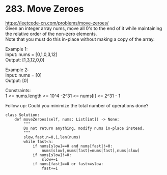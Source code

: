 # 283. Move Zeroes
https://leetcode-cn.com/problems/move-zeroes/  
Given an integer array nums, move all 0's to the end of it while maintaining the relative order of the non-zero elements.  
Note that you must do this in-place without making a copy of the array.  

Example 1:  
Input: nums = [0,1,0,3,12]  
Output: [1,3,12,0,0]  

Example 2:  
Input: nums = [0]  
Output: [0]  

Constraints:  
1 <= nums.length <= 10^4
-2^31 <= nums[i] <= 2^31 - 1
 

Follow up: Could you minimize the total number of operations done?

``` python3
class Solution:
    def moveZeroes(self, nums: List[int]) -> None:
        """
        Do not return anything, modify nums in-place instead.
        """
        slow,fast,n=0,1,len(nums)
        while fast<n:
            if nums[slow]==0 and nums[fast]!=0:
                nums[slow],nums[fast]=nums[fast],nums[slow]
            if nums[slow]!=0:
                slow+=1
            if nums[fast]==0 or fast<=slow:
                fast+=1
```
